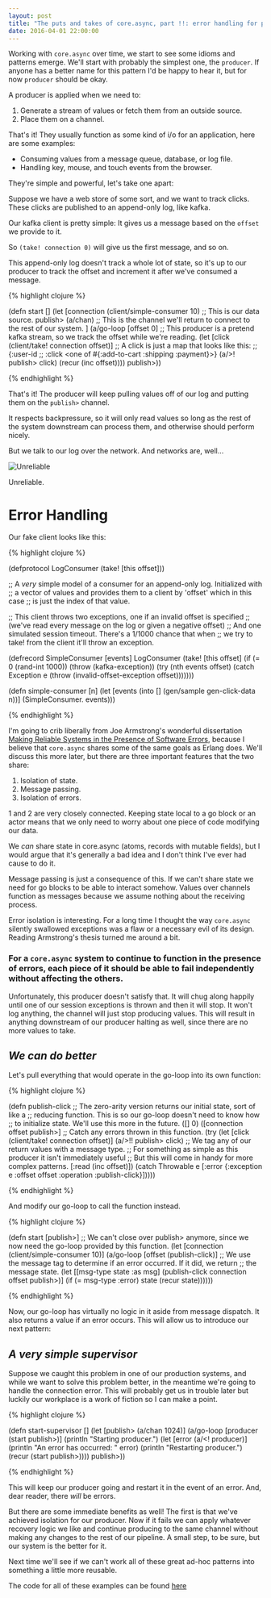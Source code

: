 ```yaml
---
layout: post
title: "The puts and takes of core.async, part !!: error handling for producers."
date: 2016-04-01 22:00:00
---
```


Working with ```core.async``` over time, we start to see some idioms and patterns
emerge. We'll start with probably the simplest one, the ```producer```. If anyone
has a better name for this pattern I'd be happy to hear it, but for now ```producer```
should be okay.

A producer is applied when we need to:

1. Generate a stream of values or fetch them from an outside source.
2. Place them on a channel.

That's it! They usually function as some kind of i/o for an application, here are
some examples:

* Consuming values from a message queue, database, or log file.
* Handling key, mouse, and touch events from the browser.

They're simple and powerful, let's take one apart:

Suppose we have a web store of some sort, and we want to track clicks.
These clicks are published to an append-only log, like kafka.

Our kafka client is pretty simple: It gives us a message based on the ```offset```
we provide to it.

So ```(take! connection 0)``` will give us the first message, and so on.

This append-only log doesn't track a whole lot of state, so it's up to our
producer to track the offset and increment it after we've consumed a message.

{% highlight clojure %}

(defn start []
  (let [connection (client/simple-consumer 10)
        ;; This is our data source.
        publish> (a/chan)
        ;; This is the channel we'll return to connect to the rest of our system.
        ]
    (a/go-loop [offset 0] ;; This producer is a pretend kafka stream, so we track the offset while we're reading.
      (let [click (client/take! connection offset)]
       ;; A click is just a map that looks like this:
       ;; {:user-id <some uuid>
       ;;  :click <one of #{:add-to-cart :shipping :payment}>}
        (a/>! publish> click)
        (recur (inc offset))))
    publish>))
    
{% endhighlight %}

That's it! The producer will keep pulling values off of our log and putting them
on the ```publish>``` channel.

It respects backpressure, so it will only read values so long as the rest of the
system downstream can process them, and otherwise should perform nicely.

But we talk to our log over the network. And networks are, well...

![Unreliable](http://cdn.makeagif.com/media/2-18-2015/EGRce3.gif)

Unreliable.

# Error Handling

Our fake client looks like this:

{% highlight clojure %}

(defprotocol LogConsumer
  (take! [this offset]))

;; A *very* simple model of a consumer for an append-only log. Initialized with
;; a vector of values and provides them to a client by 'offset' which in this case
;; is just the index of that value.

;; This client throws two exceptions, one if an invalid offset is specified
;; (we've read every message on the log or given a negative offset)
;; And one simulated session timeout. There's a 1/1000 chance that when
;; we try to take! from the client it'll throw an exception.

(defrecord SimpleConsumer
    [events]
  LogConsumer
  (take! [this offset]
    (if (= 0 (rand-int 1000)) (throw (kafka-exception))
        (try (nth events offset)
             (catch Exception e
               (throw (invalid-offset-exception offset)))))))

(defn simple-consumer [n]
  (let [events (into [] (gen/sample gen-click-data n))]
    (SimpleConsumer. events)))


{% endhighlight %}

I'm going to crib liberally from Joe Armstrong's wonderful dissertation
[Making Reliable Systems in the Presence of Software Errors](http://erlang.org/download/armstrong_thesis_2003.pdf),
because I believe that ```core.async``` shares some of the same goals as
Erlang does. We'll discuss this more later, but there are three important features
that the two share:

1. Isolation of state.
2. Message passing.
3. Isolation of errors.

1 and 2 are very closely connected. Keeping state local to a go block or an actor
means that we only need to worry about one piece of code modifying our data.

We *can* share state in core.async (atoms, records with mutable fields), but I would
argue that it's generally a bad idea and I don't think I've ever had cause to do it.

Message passing is just a consequence of this. If we can't share state we need for
go blocks to be able to interact somehow. Values over channels function as messages
because we assume nothing about the receiving process.

Error isolation is interesting. For a long time I thought the way ```core.async```
silently swallowed exceptions was a flaw or a necessary evil of its design. Reading
Armstrong's thesis turned me around a bit.

### For a ```core.async``` system to continue to function in the presence of errors, each piece of it should be able to fail independently without affecting the others.

Unfortunately, this producer doesn't satisfy that. It will chug along happily until
one of our session exceptions is thrown and then it will stop. It won't log anything,
the channel will just stop producing values. This will result in anything downstream
of our producer halting as well, since there are no more values to take.

## _We can do better_

Let's pull everything that would operate in the go-loop into its own function:

{% highlight clojure %}

(defn publish-click
  ;; The zero-arity version returns our initial state, sort of like a
  ;; reducing function. This is so our go-loop doesn't need to know how
  ;; to initialize state. We'll use this more in the future.
  ([]
   0)
  ([connection offset publish>]
   ;; Catch any errors thrown in this function.
   (try (let [click (client/take! connection offset)]
          (a/>!! publish> click)
          ;; We tag any of our return values with a message type.
          ;; For something as simple as this producer it isn't immediately useful
          ;; But this will come in handy for more complex patterns.
          [:read (inc offset)])
        (catch Throwable e
          [:error {:exception e
                   :offset offset
                   :operation :publish-click}]))))
                   
{% endhighlight %}

And modify our go-loop to call the function instead.

{% highlight clojure %}

(defn start [publish>]
  ;; We can't close over publish> anymore, since we now need the go-loop provided by this function.
  (let [connection (client/simple-consumer 10)]
    (a/go-loop [offset (publish-click)]
      ;; We use the message tag to determine if an error occurred. If it did, we return
      ;; the message state.
      (let [[msg-type state :as msg] (publish-click connection offset publish>)]
        (if (= msg-type :error)
          state
          (recur state))))))

{% endhighlight %}

Now, our go-loop has virtually no logic in it aside from message dispatch. It also returns a value
if an error occurs. This will allow us to introduce our next pattern:

## _A very simple supervisor_

Suppose we caught this problem in one of our production systems, and while we want to solve this problem
better, in the meantime we're going to handle the connection error. This will probably get us in trouble
later but luckily our workplace is a work of fiction so I can make a point.

{% highlight clojure %}

(defn start-supervisor []
  (let [publish> (a/chan 1024)]
    (a/go-loop [producer (start publish>)]
      (println "Starting producer.")
      (let [error (a/<! producer)]
        (println "An error has occurred: " error)
        (println "Restarting producer.")
        (recur (start publish>))))
    publish>))

{% endhighlight %}

This will keep our producer going and restart it in the event of an error. And, dear reader,
there _will_ be errors.

But there are some immediate benefits as well! The first is that we've achieved isolation for
our producer. Now if it fails we can apply whatever recovery logic we like and continue producing
to the same channel without making any changes to the rest of our pipeline. A small step, to be sure,
but our system is the better for it.

Next time we'll see if we can't work all of these great ad-hoc patterns into something a little
more reusable.

The code for all of these examples can be found [here](https://github.com/angusiguess/async-blog-code)
